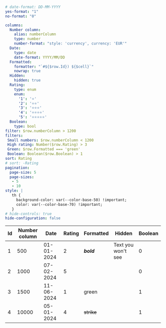 ```yaml enhanced-tables

# date-format: DD-MM-YYYY
yes-format: "1"
no-format: "0"

columns:
  Number column:
    alias: numberColumn
    type: number
    number-format: "style: 'currency', currency: 'EUR'"
  Date:
    type: date
    date-format: YYYY/MM/DD
  Formatted:
    formatter: "`#${$row.Id}) ${$cell}`"
    nowrap: true
  Hidden:
    hidden: true
  Rating:
    type: enum
    enum:
      '1': '⭐️'
      '2': '⭐️⭐️'
      '3': '⭐️⭐️⭐️'
      '4': '⭐️⭐️⭐️⭐️'
      '5': '⭐️⭐️⭐️⭐️⭐️'
  Boolean:
    type: bool
filter: $row.numberColumn > 1200
filters:
 Small numbers: $row.numberColumn < 1200
 High rating: Number($row.Rating) > 3
 Green: $row.Formatted === 'green'
 Boolean: Boolean($row.Boolean) > 1
sort: Rating
# sort: -Rating
pagination:
  page-size: 5
  page-sizes:
   - 5
   - 10
style: |
   th {
     background-color: var(--color-base-50) !important;
     color: var(--color-base-70) !important;
   }
# hide-controls: true
hide-configuration: false
```

| Id | Number column | Date       | Rating | Formatted    | Hidden             | Boolean  |
|----|---------------|------------|--------|--------------|--------------------| -------- |
| 1  | 500           | 01-01-2024 | 2      | _**bold**_   | Text you won't see |    0      |
| 2  | 1000          | 07-02-2024 | 5      |              |                    | 0       |
| 3  | 1500          | 11-06-2024 | 1      | green        |                    | 1      | 
| 4  | 10000         | 05-01-2024 | 4      | ~~strike~~   |                    | 1 |